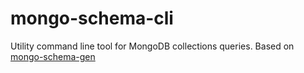 # mongo-schema-cli
Utility command line tool for MongoDB collections queries. Based on [mongo-schema-gen](https://github.com/toystars/mongo-schema-gen)
